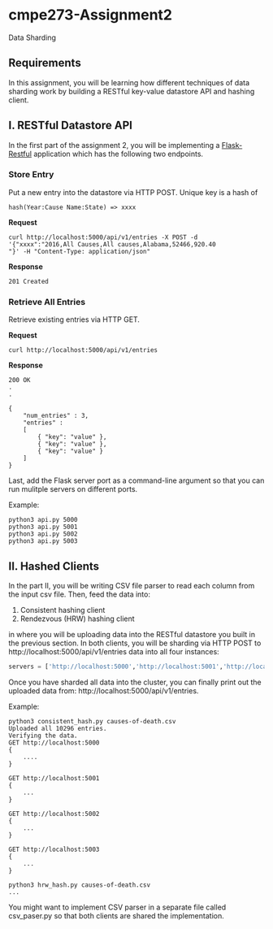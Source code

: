 # cmpe273-Assignment2

Data Sharding

## Requirements

In this assignment, you will be learning how different techniques of data sharding work by building a RESTful key-value datastore API and hashing client.

## I. RESTful Datastore API

In the first part of the assignment 2, you will be implementing a [Flask-Restful](https://flask-restful.readthedocs.io/en/latest/quickstart.html#a-minimal-api) application which has the following two endpoints.

### Store Entry

Put a new entry into the datastore via HTTP POST. Unique key is a hash of

```hash(Year:Cause Name:State) => xxxx```

__Request__

```
curl http://localhost:5000/api/v1/entries -X POST -d '{"xxxx":"2016,All Causes,All causes,Alabama,52466,920.40
"}' -H "Content-Type: application/json"
```

__Response__

```
201 Created
```

### Retrieve All Entries

Retrieve existing entries via HTTP GET.

__Request__

```
curl http://localhost:5000/api/v1/entries
```

__Response__

```
200 OK
.
.
```

```
{
    "num_entries" : 3,
    "entries" : 
    [
        { "key": "value" },
        { "key": "value" },
        { "key": "value" }
    ]
}
```

Last, add the Flask server port as a command-line argument so that you can run mulitple servers on different ports.

Example:

```
python3 api.py 5000
python3 api.py 5001
python3 api.py 5002
python3 api.py 5003
```

## II. Hashed Clients

In the part II, you will be writing CSV file parser to read each column from the input csv file.
Then, feed the data into:

1. Consistent hashing client
2. Rendezvous (HRW) hashing client

in where you will be uploading data into the RESTful datastore you built in the previous section.
In both clients, you will be sharding via HTTP POST to http://localhost:5000/api/v1/entries data into all four instances: 

```python
servers = ['http://localhost:5000','http://localhost:5001','http://localhost:5002','http://localhost:5003']
```

Once you have sharded all data into the cluster, you can finally print out the uploaded data from:
http://localhost:5000/api/v1/entries.


Example:

```
python3 consistent_hash.py causes-of-death.csv
Uploaded all 10296 entries.
Verifying the data.
GET http://localhost:5000
{
    ....
}

GET http://localhost:5001
{
    ...
}

GET http://localhost:5002
{
    ...
}

GET http://localhost:5003
{
    ...
}

python3 hrw_hash.py causes-of-death.csv
...
```

You might want to implement CSV parser in a separate file called csv_paser.py so that both clients are shared the implementation.